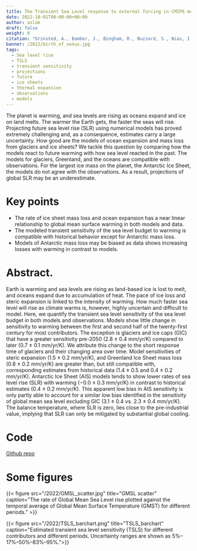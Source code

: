 ```yaml
---
title: The Transient Sea Level response to external forcing in CMIP6 models
date: 2022-10-01T00:00:00+00:00
author: aslak
draft: false
weight: 0
citation: "Grinsted, A., Bamber, J., Bingham, R., Buzzard, S., Nias, I., Ng, K., & Weeks, J. (2022). The transient sea level response to external forcing in CMIP6 models. Earth's Future, 10, e2022EF002696. https://doi.org/10.1029/2022EF002696"
banner: /2022/birth_of_venus.jpg
tags:
  - Sea level rise
  - TSLS
  - transient sensitivity
  - projections
  - future
  - ice sheets
  - thermal expansion
  - observations
  - models
---
```


The planet is warming, and sea levels are rising as oceans expand and ice on land melts. The warmer the Earth gets, the faster the seas will rise. Projecting future sea level rise (SLR) using numerical models has proved extremely challenging and, as a consequence, estimates carry a large uncertainty. How good are the models of ocean expansion and mass loss from glaciers and ice sheets? We tackle this question by comparing how the models react to future warming with how sea level reacted in the past. The models for glaciers, Greenland, and the oceans are compatible with observations. For the largest ice mass on the planet, the Antarctic Ice Sheet, the models do not agree with the observations. As a result, projections of global SLR may be an underestimate.


<!--more-->
# Key points
* The rate of ice sheet mass loss and ocean expansion has a near linear relationship to global mean surface warming in both models and data.
* The modeled transient sensitivity of the sea level budget to warming is compatible with historical behavior except for Antarctic mass loss.
* Models of Antarctic mass loss may be biased as data shows increasing losses with warming in contrast to models.


# Abstract. 

Earth is warming and sea levels are rising as land-based ice is lost to melt, and oceans expand due to accumulation of heat. The pace of ice loss and steric expansion is linked to the intensity of warming. How much faster sea level will rise as climate warms is, however, highly uncertain and difficult to model. Here, we quantify the transient sea level sensitivity of the sea level budget in both models and observations. Models show little change in sensitivity to warming between the first and second half of the twenty-first century for most contributors. The exception is glaciers and ice caps (GIC) that have a greater sensitivity pre-2050 (2.8 ± 0.4 mm/yr/K) compared to later (0.7 ± 0.1 mm/yr/K). We attribute this change to the short response time of glaciers and their changing area over time. Model sensitivities of steric expansion (1.5 ± 0.2 mm/yr/K), and Greenland Ice Sheet mass loss (0.8 ± 0.2 mm/yr/K) are greater than, but still compatible with, corresponding estimates from historical data (1.4 ± 0.5 and 0.4 ± 0.2 mm/yr/K). Antarctic Ice Sheet (AIS) models tends to show lower rates of sea level rise (SLR) with warming (−0.0 ± 0.3 mm/yr/K) in contrast to historical estimates (0.4 ± 0.2 mm/yr/K). This apparent low bias in AIS sensitivity is only partly able to account for a similar low bias identified in the sensitivity of global mean sea level excluding GIC (3.1 ± 0.4 vs. 2.3 ± 0.4 mm/yr/K). The balance temperature, where SLR is zero, lies close to the pre-industrial value, implying that SLR can only be mitigated by substantial global cooling.


# Code
[Github repo](https://github.com/cmip6moap/project01)

# Some figures

{{< figure src="/2022/GMSL_scatter.jpg" title="GMSL scatter" caption="The rate of Global Mean Sea Level rise plotted against the temporal average of Global Mean Surface Temperature (GMST) for different periods." >}}

{{< figure src="/2022/TSLS_barchart.png" title="TSLS_barchart" caption="Estimated transient sea level sensitivity (TSLS) for different contributors and different periods. Uncertainty ranges are shown as 5%–17%–50%–83%–95%.">}}
